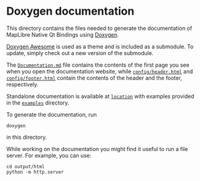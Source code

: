 # Doxygen documentation

This directory contains the files needed to generate the documentation
of MapLibre Native Qt Bindings using [Doxygen](https://www.doxygen.nl).

[Doxygen Awesome](https://jothepro.github.io/doxygen-awesome-css/index.html)
is used as a theme and is included as a submodule.
To update, simply check out a new version of the submodule.

The [`Documentation.md`](./Documentation.md) file contains the contents of
the first page you see when you open the documentation website,
while [`config/header.html`](./config/header.html) and
[`config/footer.html`](./config/footer.html) contain the contents of
the header and the footer, respectively.

Standalone documentation is available at [`location`](./location/) with
examples provided in the [`examples`](./examples/) directory.

To generate the documentation, run

```shell
doxygen
```

in this directory.

While working on the documentation you might find it useful to run a file server.
For example, you can use:

```shell
cd output/html
python -m http.server
```
